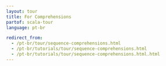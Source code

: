 ```yaml
---
layout: tour
title: For Comprehensions
partof: scala-tour
language: pt-br

redirect_from:
  - /pt-br/tour/sequence-comprehensions.html
  - /pt-br/tutorials/tour/sequence-comprehensions.html
  - /pt-br/tutorials/tour/sequence-comprehensions.html.html
---
```

